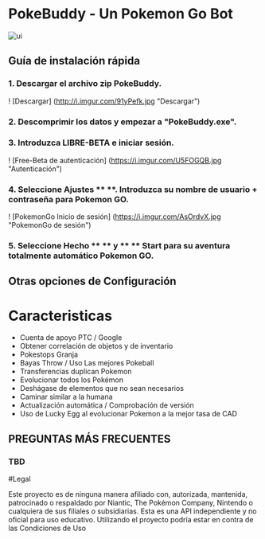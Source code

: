 
# PokeBuddy - Un Pokemon Go Bot

![ui](https://camo.githubusercontent.com/6d180426322d8fa37ed91c790bb62e26847e0df0/68747470733a2f2f692e696d6775722e636f6d2f66456737675a672e706e67 "PokeBuddy GUI")

## Guía de instalación rápida

### 1. Descargar el archivo zip PokeBuddy.

! [Descargar] (http://i.imgur.com/91yPefk.jpg "Descargar")

### 2. Descomprimir los datos y empezar a "PokeBuddy.exe".

### 3. Introduzca LIBRE-BETA e iniciar sesión.
! [Free-Beta de autenticación] (https://i.imgur.com/U5FOGQB.jpg "Autenticación")

### 4. Seleccione Ajustes ** **. Introduzca su nombre de usuario + contraseña para Pokemon GO.

! [PokemonGo Inicio de sesión] (https://i.imgur.com/AsOrdvX.jpg "PokemonGo de sesión")

### 5. Seleccione Hecho ** ** y ** ** Start para su aventura totalmente automático Pokemon GO.

## Otras opciones de Configuración

# Caracteristicas

- Cuenta de apoyo PTC / Google
- Obtener correlación de objetos y de inventario
- Pokestops Granja
- Bayas Throw / Uso Las mejores Pokeball
- Transferencias duplican Pokemon
- Evolucionar todos los Pokémon
- Deshágase de elementos que no sean necesarios
- Caminar similar a la humana
- Actualización automática / Comprobación de versión
- Uso de Lucky Egg al evolucionar Pokemon a la mejor tasa de CAD

## PREGUNTAS MÁS FRECUENTES

### TBD

#Legal

Este proyecto es de ninguna manera afiliado con, autorizada, mantenida, patrocinado o respaldado por Niantic, The Pokémon Company, Nintendo o cualquiera de sus filiales o subsidiarias. Esta es una API independiente y no oficial para uso educativo. Utilizando el proyecto podría estar en contra de las Condiciones de Uso

